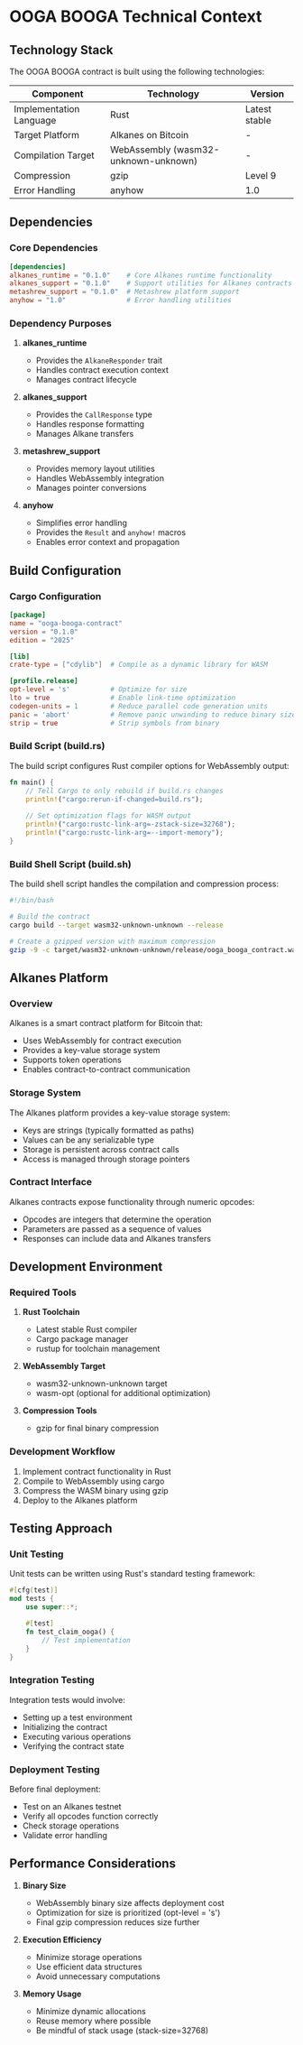 # OOGA BOOGA Technical Context

## Technology Stack

The OOGA BOOGA contract is built using the following technologies:

| Component | Technology | Version |
|-----------|------------|---------|
| Implementation Language | Rust | Latest stable |
| Target Platform | Alkanes on Bitcoin | - |
| Compilation Target | WebAssembly (wasm32-unknown-unknown) | - |
| Compression | gzip | Level 9 |
| Error Handling | anyhow | 1.0 |

## Dependencies

### Core Dependencies

```toml
[dependencies]
alkanes_runtime = "0.1.0"    # Core Alkanes runtime functionality
alkanes_support = "0.1.0"    # Support utilities for Alkanes contracts
metashrew_support = "0.1.0"  # Metashrew platform support
anyhow = "1.0"               # Error handling utilities
```

### Dependency Purposes

1. **alkanes_runtime**
   - Provides the `AlkaneResponder` trait
   - Handles contract execution context
   - Manages contract lifecycle

2. **alkanes_support**
   - Provides the `CallResponse` type
   - Handles response formatting
   - Manages Alkane transfers

3. **metashrew_support**
   - Provides memory layout utilities
   - Handles WebAssembly integration
   - Manages pointer conversions

4. **anyhow**
   - Simplifies error handling
   - Provides the `Result` and `anyhow!` macros
   - Enables error context and propagation

## Build Configuration

### Cargo Configuration

```toml
[package]
name = "ooga-booga-contract"
version = "0.1.0"
edition = "2025"

[lib]
crate-type = ["cdylib"]  # Compile as a dynamic library for WASM

[profile.release]
opt-level = 's'          # Optimize for size
lto = true               # Enable link-time optimization
codegen-units = 1        # Reduce parallel code generation units
panic = 'abort'          # Remove panic unwinding to reduce binary size
strip = true             # Strip symbols from binary
```

### Build Script (build.rs)

The build script configures Rust compiler options for WebAssembly output:

```rust
fn main() {
    // Tell Cargo to only rebuild if build.rs changes
    println!("cargo:rerun-if-changed=build.rs");
    
    // Set optimization flags for WASM output
    println!("cargo:rustc-link-arg=-zstack-size=32768");
    println!("cargo:rustc-link-arg=--import-memory");
}
```

### Build Shell Script (build.sh)

The build shell script handles the compilation and compression process:

```bash
#!/bin/bash

# Build the contract
cargo build --target wasm32-unknown-unknown --release

# Create a gzipped version with maximum compression
gzip -9 -c target/wasm32-unknown-unknown/release/ooga_booga_contract.wasm > contract.wasm.gz
```

## Alkanes Platform

### Overview

Alkanes is a smart contract platform for Bitcoin that:
- Uses WebAssembly for contract execution
- Provides a key-value storage system
- Supports token operations
- Enables contract-to-contract communication

### Storage System

The Alkanes platform provides a key-value storage system:
- Keys are strings (typically formatted as paths)
- Values can be any serializable type
- Storage is persistent across contract calls
- Access is managed through storage pointers

### Contract Interface

Alkanes contracts expose functionality through numeric opcodes:
- Opcodes are integers that determine the operation
- Parameters are passed as a sequence of values
- Responses can include data and Alkanes transfers

## Development Environment

### Required Tools

1. **Rust Toolchain**
   - Latest stable Rust compiler
   - Cargo package manager
   - rustup for toolchain management

2. **WebAssembly Target**
   - wasm32-unknown-unknown target
   - wasm-opt (optional for additional optimization)

3. **Compression Tools**
   - gzip for final binary compression

### Development Workflow

1. Implement contract functionality in Rust
2. Compile to WebAssembly using cargo
3. Compress the WASM binary using gzip
4. Deploy to the Alkanes platform

## Testing Approach

### Unit Testing

Unit tests can be written using Rust's standard testing framework:

```rust
#[cfg(test)]
mod tests {
    use super::*;

    #[test]
    fn test_claim_ooga() {
        // Test implementation
    }
}
```

### Integration Testing

Integration tests would involve:
- Setting up a test environment
- Initializing the contract
- Executing various operations
- Verifying the contract state

### Deployment Testing

Before final deployment:
- Test on an Alkanes testnet
- Verify all opcodes function correctly
- Check storage operations
- Validate error handling

## Performance Considerations

1. **Binary Size**
   - WebAssembly binary size affects deployment cost
   - Optimization for size is prioritized (opt-level = 's')
   - Final gzip compression reduces size further

2. **Execution Efficiency**
   - Minimize storage operations
   - Use efficient data structures
   - Avoid unnecessary computations

3. **Memory Usage**
   - Minimize dynamic allocations
   - Reuse memory where possible
   - Be mindful of stack usage (stack-size=32768)
